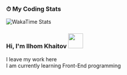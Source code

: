 ### ⏱ My Coding Stats
<!--START_SECTION:waka-->
<!--END_SECTION:waka-->
![WakaTime Stats](https://wakatime.com/badge/user/<YOUR_USER_ID>.svg)

### Hi, I'm Ilhom Khaitov   <img src="https://media.giphy.com/media/hvRJCLFzcasrR4ia7z/giphy.gif" width="40px">

I leave my work here <br />
I am currently learning Front-End programming <br />

<!--
**Khaitov-Ilkhom/Khaitov-Ilkhom** is a ✨ _special_ ✨ repository because its `README.md` (this file) appears on your GitHub profile.

Here are some ideas to get you started:

- 🔭 I’m currently working on ...
- 🌱 I’m currently learning ...
- 👯 I’m looking to collaborate on ...
- 🤔 I’m looking for help with ...
- 💬 Ask me about ...
- 📫 How to reach me: ...
- 😄 Pronouns: ...
- ⚡ Fun fact: ...
-->
